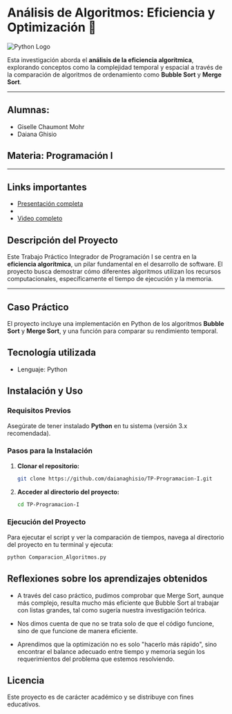 # Análisis de Algoritmos: Eficiencia y Optimización 🚀

![Python Logo](https://img.shields.io/badge/Python-3776AB?style=for-the-badge&logo=python&logoColor=white)

Esta investigación aborda el **análisis de la eficiencia algorítmica**, 
explorando conceptos como la complejidad temporal y espacial a través de la comparación de algoritmos de ordenamiento como **Bubble Sort** y **Merge Sort**.

---

## Alumnas:
- Giselle Chaumont Mohr 
- Daiana Ghisio 

## Materia: Programación I 

---


## Links importantes
- [Presentación completa](https://www.canva.com/design/DAGpzNIN9kw/Hi_Bu2Lj6mKubDnLleG93A/view?utm_content=DAGpzNIN9kw&utm_campaign=designshare&utm_medium=link2&utm_source=uniquelinks&utlId=h7912061800)
- 
- [Video completo](https://youtu.be/Z1uCNgTEqL8)



## Descripción del Proyecto

Este Trabajo Práctico Integrador de Programación I se centra en la **eficiencia algorítmica**, un pilar fundamental en el desarrollo de software. 
El proyecto busca demostrar cómo diferentes algoritmos utilizan los recursos computacionales, específicamente el tiempo de ejecución y la memoria.

---

## Caso Práctico

El proyecto incluye una implementación en Python de los algoritmos **Bubble Sort** y **Merge Sort**, y una función para comparar su rendimiento temporal.

## Tecnología utilizada
- Lenguaje: Python

## Instalación y Uso

### Requisitos Previos

Asegúrate de tener instalado **Python** en tu sistema (versión 3.x recomendada).

### Pasos para la Instalación

1.  **Clonar el repositorio:**
    ```bash
    git clone https://github.com/daianaghisio/TP-Programacion-I.git
    ```
2.  **Acceder al directorio del proyecto:**
    ```bash
    cd TP-Programacion-I
    ```

### Ejecución del Proyecto

Para ejecutar el script y ver la comparación de tiempos, navega al directorio del proyecto en tu terminal y ejecuta:

```bash
python Comparacion_Algoritmos.py
  ```

## Reflexiones sobre los aprendizajes obtenidos

-  A través del caso práctico, pudimos comprobar que Merge Sort, aunque más complejo, resulta mucho más eficiente que Bubble Sort al trabajar con listas grandes, tal como sugería nuestra investigación teórica.

- Nos dimos cuenta de que no se trata solo de que el código funcione, sino de que funcione de manera eficiente.

- Aprendimos que la optimización no es solo "hacerlo más rápido", sino encontrar el balance adecuado entre tiempo y memoria según los requerimientos del problema que estemos resolviendo.


## Licencia

Este proyecto es de carácter académico y se distribuye con fines educativos.



